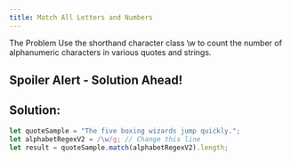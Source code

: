 ```yaml
---
title: Match All Letters and Numbers
---
```

The Problem
Use the shorthand character class \w to count the number of alphanumeric characters in various quotes and strings.

## Spoiler Alert - Solution Ahead!

## Solution:

```javascript
let quoteSample = "The five boxing wizards jump quickly.";
let alphabetRegexV2 = /\w/g; // Change this line
let result = quoteSample.match(alphabetRegexV2).length;
```
<!-- The article goes here, in GitHub-flavored Markdown. Feel free to add YouTube videos, images, and CodePen/JSBin embeds  -->
